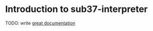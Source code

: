 # Introduction to sub37-interpreter

TODO: write [great documentation](http://jacobian.org/writing/what-to-write/)
